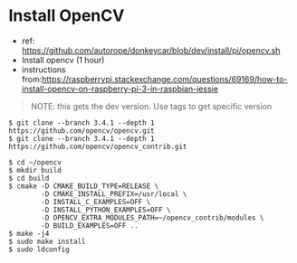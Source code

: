 # Install OpenCV
  * ref: https://github.com/autorope/donkeycar/blob/dev/install/pi/opencv.sh
  * Install opencv (1 hour)
  * instructions from:https://raspberrypi.stackexchange.com/questions/69169/how-to-install-opencv-on-raspberry-pi-3-in-raspbian-jessie
  > NOTE: this gets the dev version. Use tags to get specific version
  <pre><code>$ git clone --branch 3.4.1 --depth 1  https://github.com/opencv/opencv.git
$ git clone --branch 3.4.1 --depth 1 https://github.com/opencv/opencv_contrib.git

$ cd ~/opencv
$ mkdir build
$ cd build
$ cmake -D CMAKE_BUILD_TYPE=RELEASE \
        -D CMAKE_INSTALL_PREFIX=/usr/local \
        -D INSTALL_C_EXAMPLES=OFF \
        -D INSTALL_PYTHON_EXAMPLES=OFF \
        -D OPENCV_EXTRA_MODULES_PATH=~/opencv_contrib/modules \
        -D BUILD_EXAMPLES=OFF ..
$ make -j4
$ sudo make install
$ sudo ldconfig</code></pre>
